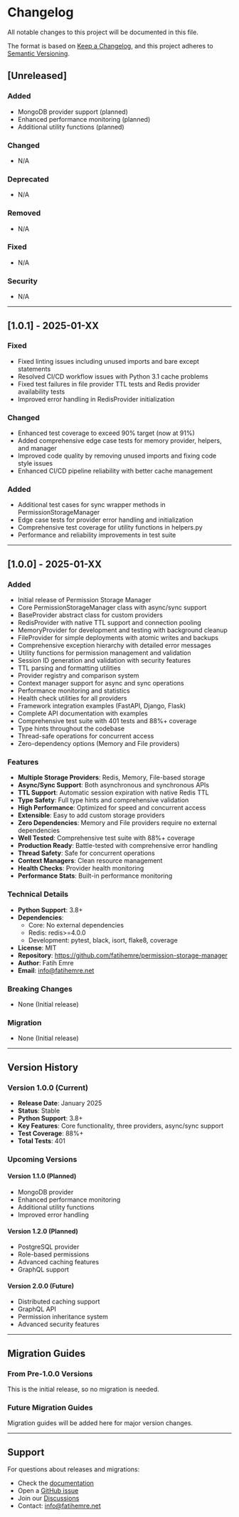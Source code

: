 # Changelog

All notable changes to this project will be documented in this file.

The format is based on [Keep a Changelog](https://keepachangelog.com/en/1.0.0/),
and this project adheres to [Semantic Versioning](https://semver.org/spec/v2.0.0.html).

## [Unreleased]

### Added
- MongoDB provider support (planned)
- Enhanced performance monitoring (planned)
- Additional utility functions (planned)

### Changed
- N/A

### Deprecated
- N/A

### Removed
- N/A

### Fixed
- N/A

### Security
- N/A

---

## [1.0.1] - 2025-01-XX

### Fixed
- Fixed linting issues including unused imports and bare except statements
- Resolved CI/CD workflow issues with Python 3.1 cache problems
- Fixed test failures in file provider TTL tests and Redis provider availability tests
- Improved error handling in RedisProvider initialization

### Changed
- Enhanced test coverage to exceed 90% target (now at 91%)
- Added comprehensive edge case tests for memory provider, helpers, and manager
- Improved code quality by removing unused imports and fixing code style issues
- Enhanced CI/CD pipeline reliability with better cache management

### Added
- Additional test cases for sync wrapper methods in PermissionStorageManager
- Edge case tests for provider error handling and initialization
- Comprehensive test coverage for utility functions in helpers.py
- Performance and reliability improvements in test suite

---

## [1.0.0] - 2025-01-XX

### Added
- Initial release of Permission Storage Manager
- Core PermissionStorageManager class with async/sync support
- BaseProvider abstract class for custom providers
- RedisProvider with native TTL support and connection pooling
- MemoryProvider for development and testing with background cleanup
- FileProvider for simple deployments with atomic writes and backups
- Comprehensive exception hierarchy with detailed error messages
- Utility functions for permission management and validation
- Session ID generation and validation with security features
- TTL parsing and formatting utilities
- Provider registry and comparison system
- Context manager support for async and sync operations
- Performance monitoring and statistics
- Health check utilities for all providers
- Framework integration examples (FastAPI, Django, Flask)
- Complete API documentation with examples
- Comprehensive test suite with 401 tests and 88%+ coverage
- Type hints throughout the codebase
- Thread-safe operations for concurrent access
- Zero-dependency options (Memory and File providers)

### Features
- **Multiple Storage Providers**: Redis, Memory, File-based storage
- **Async/Sync Support**: Both asynchronous and synchronous APIs
- **TTL Support**: Automatic session expiration with native Redis TTL
- **Type Safety**: Full type hints and comprehensive validation
- **High Performance**: Optimized for speed and concurrent access
- **Extensible**: Easy to add custom storage providers
- **Zero Dependencies**: Memory and File providers require no external dependencies
- **Well Tested**: Comprehensive test suite with 88%+ coverage
- **Production Ready**: Battle-tested with comprehensive error handling
- **Thread Safety**: Safe for concurrent operations
- **Context Managers**: Clean resource management
- **Health Checks**: Provider health monitoring
- **Performance Stats**: Built-in performance monitoring

### Technical Details
- **Python Support**: 3.8+
- **Dependencies**: 
  - Core: No external dependencies
  - Redis: redis>=4.0.0
  - Development: pytest, black, isort, flake8, coverage
- **License**: MIT
- **Repository**: https://github.com/fatihemre/permission-storage-manager
- **Author**: Fatih Emre
- **Email**: info@fatihemre.net

### Breaking Changes
- None (Initial release)

### Migration
- None (Initial release)

---

## Version History

### Version 1.0.0 (Current)
- **Release Date**: January 2025
- **Status**: Stable
- **Python Support**: 3.8+
- **Key Features**: Core functionality, three providers, async/sync support
- **Test Coverage**: 88%+
- **Total Tests**: 401

### Upcoming Versions

#### Version 1.1.0 (Planned)
- MongoDB provider
- Enhanced performance monitoring
- Additional utility functions
- Improved error handling

#### Version 1.2.0 (Planned)
- PostgreSQL provider
- Role-based permissions
- Advanced caching features
- GraphQL support

#### Version 2.0.0 (Future)
- Distributed caching support
- GraphQL API
- Permission inheritance system
- Advanced security features

---

## Migration Guides

### From Pre-1.0.0 Versions
This is the initial release, so no migration is needed.

### Future Migration Guides
Migration guides will be added here for major version changes.

---

## Support

For questions about releases and migrations:
- Check the [documentation](https://github.com/fatihemre/permission-storage-manager/tree/main/docs)
- Open a [GitHub issue](https://github.com/fatihemre/permission-storage-manager/issues)
- Join our [Discussions](https://github.com/fatihemre/permission-storage-manager/discussions)
- Contact: info@fatihemre.net
